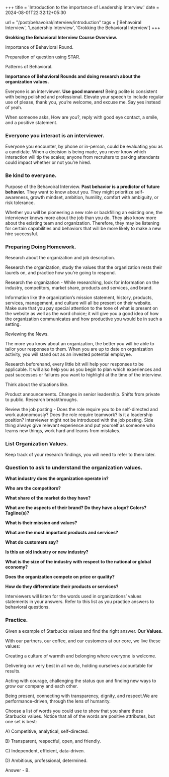 +++
title = 'Introduction to the importance of Leadership Interview.'
date = 2024-08-01T22:32:12+05:30

url = "/post/behavoiral/interview/introduction"
tags = ['Behavoiral Interview', 'Leadership Interview', 'Grokking the Behavioral Interview']
+++


**Grokking the Behavioral Interview Course Overview.**

Importance of Behavioral Round.

Preparation of question using STAR.

Patterns of Behavioral.

**Importance of Behavioral Rounds and doing research about the organization values.**

Everyone is an interviewer. **Use good manners!** Being polite is consistent with being polished and professional.
Elevate your speech to include regular use of please, thank you, you’re welcome, and excuse me. Say yes instead of yeah.

When someone asks, How are you?, reply with good eye contact, a smile, and a positive statement.

### Everyone you interact is an interviewer.

Everyone you encounter, by phone or in-person, could be evaluating you as a candidate. When a decision is being made,
you never know which interaction will tip the scales; anyone from recruiters to parking attendants could impact whether
or not you’re hired.

### Be kind to everyone.

Purpose of the Behavoiral Interview.
**Past behavior is a predictor of future behavior.**
They want to know about you. They might prioritize self-awareness, growth mindset, ambition, humility, comfort with
ambiguity, or risk tolerance.

Whether you will be pioneering a new role or backfilling an existing one, the interviewer knows more about the job than
you do. They also know more about the existing team and organization. Therefore, they may be listening for certain
capabilities and behaviors that will be more likely to make a new hire successful.

### Preparing Doing Homework.

Research about the organization and job description.

Research the organization, study the values that the organization rests their laurels on, and practice how you’re going
to respond.

Research the organization - While researching, look for information on the industry, competitors, market share, products
and services, and brand.

Information like the organization’s mission statement, history, products, services, management, and culture will all be
present on their website. Make sure that you pay special attention to the tone of what is present on the website as well
as the word choice; it will give you a good idea of how the organization communicates and how productive you would be in
such a setting.

Reviewing the News.

The more you know about an organization, the better you will be able to tailor your responses to them. When you are up
to date on organization activity, you will stand out as an invested potential employee.

Research beforehand, every little bit will help your responses to be applicable. It will also help you as you begin to
plan which experiences and past successes or failures you want to highlight at the time of the interview.

Think about the situations like.

Product announcements.
Changes in senior leadership.
Shifts from private to public.
Research breakthroughs.

Review the job posting - Does the role require you to be self-directed and work autonomously? Does the role require
teamwork? Is it a leadership position? Interviewer might not be introduced with the job posting. Side thing always give
relevant experience and put yourself as someone who learns new things, work hard and learns from mistakes.

### List Organization Values.

Keep track of your research findings, you will need to refer to them later.

### Question to ask to understand the organization values.

**What industry does the organization operate in?**

**Who are the competitors?**

**What share of the market do they have?**

**What are the aspects of their brand? Do they have a logo? Colors? Tagline(s)?**

**What is their mission and values?**

**What are the most important products and services?**

**What do customers say?**

**Is this an old industry or new industry?**

**What is the size of the industry with respect to the national or global economy?**

**Does the organization compete on price or quality?**

**How do they differentiate their products or services?**

Interviewers will listen for the words used in organizations’ values statements in your answers. Refer to this list as
you practice answers to behavioral questions.

### Practice.

Given a example of Starbucks values and find the right answer.
**Our Values.**

With our partners, our coffee, and our customers at our core, we live these values:

Creating a culture of warmth and belonging where everyone is welcome.

Delivering our very best in all we do, holding ourselves accountable for results.

Acting with courage, challenging the status quo and finding new ways to grow our company and each other.

Being present, connecting with transparency, dignity, and respect.We are performance-driven, through the lens of
humanity.

Choose a list of words you could use to show that you share these Starbucks values.
Notice that all of the words are positive attributes, but one set is best:

A) Competitive, analytical, self-directed.

B) Transparent, respectful, open, and friendly.

C) Independent, efficient, data-driven.

D) Ambitious, professional, determined.

Answer - B.


